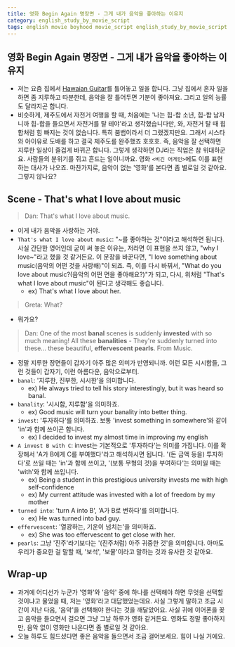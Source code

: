 ```yaml
---
title: 영화 Begin Again 명장면 - 그게 내가 음악을 좋아하는 이유지
category: english_study_by_movie_script
tags: english movie boyhood movie_script english_study_by_movie_script BeginAgain
---
```


## 영화 Begin Again 명장면 - 그게 내가 음악을 좋아하는 이유지

- 저는 요즘 집에서 [Hawaian Guitar](https://www.youtube.com/watch?v=ezyakfMRJMc&t=8680s)를 틀어놓고 일을 합니다. 그냥 집에서 혼자 일을 하면 좀 지루하고 따분한데, 음악을 잘 틀어두면 기분이 좋아져요. 그리고 일의 능률도 달라지곤 합니다.
- 비슷하게, 제주도에서 자전거 여행을 할 때, 처음에는 '나는 힙-합 소년, 힙-합 남자니까 힙-합을 들으면서 자전거를 탈 테야'라고 생각했습니다만, 와, 자전거 탈 때 힙합처럼 힘 빠지는 것이 없습니다. 특히 붐뱁이라서 더 그랬겠지만요. 그래서 시스타와 아이유로 도배를 하고 결국 제주도를 완주했죠 호호호.
즉, 음악을 잘 선택하면 지루한 일상이 즐겁게 바뀌곤 합니다. 그렇게 생각하면 DJ라는 직업은 참 위대하군요. 사람들의 분위기를 쥐고 흔드는 일이니까요. 영화 `<비긴 어게인>`에도 이를 표현하는 대사가 나오죠. 
   마찬가지로, 음악이 없는 '영화'를 본다면 좀 별로일 것 같아요. 그렇지 않나요? 

## Scene - That's what I love about music

> Dan: That's what I love about music.

- 이게 내가 음악을 사랑하는 거야. 
- `That's what I love about music`: "~를 좋아하는 것"이라고 해석하면 됩니다. 사실 간단한 영어인데 굳이 써 놓은 이유는, 저라면 이 표현을 쓰지 않고, "why I love~"라고 했을 것 같거든요. 이 문장을 바꾼다면, "I love something about music(음악의 어떤 것을 사랑해)"이 되죠. 즉, 이를 다시 바꿔서, "What do you love about music?(음악의 어떤 면을 좋아해요?)"가 되고, 다시, 위처럼 "That's what I love about music"이 된다고 생각해도 좋습니다.
  - ex) That's what I love about her. 

> Greta: What?

- 뭐가요? 

> Dan: One of the most **banal** scenes is suddenly **invested** with so much meaning! All these **banalities** - They're suddenly turned into these... these beautiful, **effervescent** **pearls**. From Music.

- 정말 지루한 장면들이 갑자기 아주 많은 의미가 반영되니까. 이런 모든 시시함들, 그런 것들이 갑자기, 이런 아름다운, 음악으로부터. 
- `banal`: '지루한, 진부한, 시시한'을 의미합니다. 
  - ex) He always tried to tell his story interestingly, but it was heard so banal. 
- `banality`: '시시함, 지루함'을 의미하죠. 
  - ex) Good music will turn your banality into better thing.
- `invest`: '투자하다'를 의미하죠. 보통 'invest something in somewhere'와 같이 'in'과 함께 쓰이곤 합니다. 
  - ex) I decided to invest my almost time in improving my english
- `A invest B with C`: invest는 기본적으로 '투자하다'는 의미를 가집니다. 이를 확장해서 'A가 B에게 C를 부여했다'라고 해석하시면 됩니다. '(돈 금액 등을) 투자하다'로 쓰일 때는 'in'과 함께 쓰이고, '(보통 무형의 것)을 부여하다'는 의미일 때는 'with'와 함께 쓰입니다. 
  - ex) Being a student in this prestigious university invests me with high self-confidence
  - ex) My current attitude was invested with a lot of freedom by my mother 
- `turned into`: 'turn A into B', 'A가 B로 변하다'를 의미합니다.
  - ex) He was turned into bad guy. 
- `effervescent`: '열광하는, 기운이 넘치는'을 의미하죠. 
  - ex) She was too effervescent to get close with her. 
- `pearls`: 그냥 '진주'라기보다는 '(진주처럼) 아주 귀중한 것'을 의미합니다. 아마도 우리가 중요한 걸 말할 때, '보석', '보물'이라고 말하는 것과 유사한 것 같아요.

## Wrap-up

- 과거에 어디선가 누군가 '영화'와 '음악' 중에 하나를 선택해야 하면 무엇을 선택할 것이냐고 물었을 때, 저는 '영화'라고 대답했었는데요. 사실 그렇게 말하고 조금 시간이 지난 다음, '음악'을 선택해야 한다는 것을 깨달았어요. 사실 귀에 이어폰을 꽂고 음악을 들으면서 걸으면 그냥 그날 하루가 영화 같거든요. 영화도 정말 좋아하지만, 음악 없이 영화만 나온다면 좀 별로일 것 같아요. 
- 오늘 하루도 힘드셨다면 좋은 음악을 들으면서 조금 걸어보세요. 힘이 나실 거에요.
